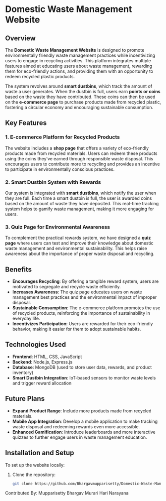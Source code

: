 # Domestic Waste Management Website

## Overview

The **Domestic Waste Management Website** is designed to promote environmentally friendly waste management practices while incentivizing users to engage in recycling activities. This platform integrates multiple features aimed at educating users about waste management, rewarding them for eco-friendly actions, and providing them with an opportunity to redeem recycled plastic products.

The system revolves around **smart dustbins**, which track the amount of waste a user generates. When the dustbin is full, users earn **points or coins** based on the waste they have contributed. These coins can then be used on the **e-commerce page** to purchase products made from recycled plastic, fostering a circular economy and encouraging sustainable consumption.

## Key Features

### 1. E-commerce Platform for Recycled Products
The website includes a **shop page** that offers a variety of eco-friendly products made from recycled materials. Users can redeem these products using the coins they’ve earned through responsible waste disposal. This encourages users to contribute more to recycling and provides an incentive to participate in environmentally conscious practices.

### 2. Smart Dustbin System with Rewards
Our system is integrated with **smart dustbins**, which notify the user when they are full. Each time a smart dustbin is full, the user is awarded coins based on the amount of waste they have deposited. This real-time tracking system helps to gamify waste management, making it more engaging for users.

### 3. Quiz Page for Environmental Awareness
To complement the practical rewards system, we have designed a **quiz page** where users can test and improve their knowledge about domestic waste management and environmental sustainability. This helps raise awareness about the importance of proper waste disposal and recycling.

## Benefits

- **Encourages Recycling**: By offering a tangible reward system, users are motivated to segregate and recycle waste efficiently.
- **Increases Awareness**: The quiz page educates users on waste management best practices and the environmental impact of improper disposal.
- **Sustainable Consumption**: The e-commerce platform promotes the use of recycled products, reinforcing the importance of sustainability in everyday life.
- **Incentivizes Participation**: Users are rewarded for their eco-friendly behavior, making it easier for them to adopt sustainable habits.

## Technologies Used

- **Frontend**: HTML, CSS, JavaScript
- **Backend**: Node.js, Express.js
- **Database**: MongoDB (used to store user data, rewards, and product inventory)
- **Smart Dustbin Integration**: IoT-based sensors to monitor waste levels and trigger reward allocation

## Future Plans

- **Expand Product Range**: Include more products made from recycled materials.
- **Mobile App Integration**: Develop a mobile application to make tracking waste disposal and redeeming rewards even more accessible.
- **Enhanced Gamification**: Introduce leaderboards and more interactive quizzes to further engage users in waste management education.

## Installation and Setup

To set up the website locally:

1. Clone the repository:
   ```bash
   git clone https://github.com/Bhargavmupparisetty/Domestic-Waste-Management.git


Contributed By:
Mupparisetty Bhargav
Murari Hari Narayana
